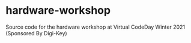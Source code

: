 # hardware-workshop
Source code for the hardware workshop at Virtual CodeDay Winter 2021 (Sponsored By Digi-Key)
